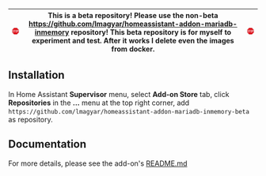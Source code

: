 
| ![Stop][stop_sign] | This is a beta repository! Please use the non-beta https://github.com/lmagyar/homeassistant-addon-mariadb-inmemory repository! This beta repository is for myself to experiment and test. After it works I delete even the images from docker. | ![Stop][stop_sign] |
| --- | --- | --- |

## Installation

In Home Assistant **Supervisor** menu, select **Add-on Store** tab, click **Repositories** in the **...** menu at the top right corner, add `https://github.com/lmagyar/homeassistant-addon-mariadb-inmemory-beta` as repository.

## Documentation

For more details, please see the add-on's [README.md](mariadb)

[stop_sign]: https://github.com/lmagyar/homeassistant-addon-mariadb-inmemory-beta/raw/master/images/stop_sign.png
